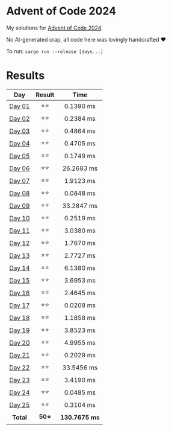 # Advent of Code 2024
My solutions for [Advent of Code 2024](https://adventofcode.com/2024).

No AI-generated crap, all code here was lovingly handcrafted ❤️

To run: `cargo run --release [days...]`

# Results

| Day | Result | Time |
|:---:|:---:|:---:|
| [Day 01](/src/days/day01.rs) | ⭐⭐ | 0.1390 ms |
| [Day 02](/src/days/day02.rs) | ⭐⭐ | 0.2384 ms |
| [Day 03](/src/days/day03.rs) | ⭐⭐ | 0.4864 ms |
| [Day 04](/src/days/day04.rs) | ⭐⭐ | 0.4705 ms |
| [Day 05](/src/days/day05.rs) | ⭐⭐ | 0.1749 ms |
| [Day 06](/src/days/day06.rs) | ⭐⭐ | 26.2683 ms |
| [Day 07](/src/days/day07.rs) | ⭐⭐ | 1.9123 ms |
| [Day 08](/src/days/day08.rs) | ⭐⭐ | 0.0848 ms |
| [Day 09](/src/days/day09.rs) | ⭐⭐ | 33.2847 ms |
| [Day 10](/src/days/day10.rs) | ⭐⭐ | 0.2519 ms |
| [Day 11](/src/days/day11.rs) | ⭐⭐ | 3.0380 ms |
| [Day 12](/src/days/day12.rs) | ⭐⭐ | 1.7670 ms |
| [Day 13](/src/days/day13.rs) | ⭐⭐ | 2.7727 ms |
| [Day 14](/src/days/day14.rs) | ⭐⭐ | 6.1380 ms |
| [Day 15](/src/days/day15.rs) | ⭐⭐ | 3.6953 ms |
| [Day 16](/src/days/day16.rs) | ⭐⭐ | 2.4645 ms |
| [Day 17](/src/days/day17.rs) | ⭐⭐ | 0.0208 ms |
| [Day 18](/src/days/day18.rs) | ⭐⭐ | 1.1858 ms |
| [Day 19](/src/days/day19.rs) | ⭐⭐ | 3.8523 ms |
| [Day 20](/src/days/day20.rs) | ⭐⭐ | 4.9955 ms |
| [Day 21](/src/days/day21.rs) | ⭐⭐ | 0.2029 ms |
| [Day 22](/src/days/day22.rs) | ⭐⭐ | 33.5456 ms |
| [Day 23](/src/days/day23.rs) | ⭐⭐ | 3.4190 ms |
| [Day 24](/src/days/day24.rs) | ⭐⭐ | 0.0485 ms |
| [Day 25](/src/days/day25.rs) | ⭐⭐ | 0.3104 ms |
| **Total** | **50⭐** | **130.7675 ms** |
